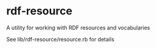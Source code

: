 # rdf-resource
A utility for working with RDF resources and vocabularies

See lib/rdf-resource/resource.rb for details
